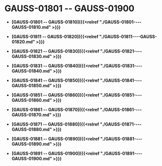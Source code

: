 # GAUSS-01801 -- GAUSS-01900<a name="ZH-CN_TOPIC_0302073453"></a>

-   **[GAUSS-01801 -- GAUSS-01810]({{<relref "./GAUSS-01801----GAUSS-01810.md" >}})**

-   **[GAUSS-01811 -- GAUSS-01820]({{<relref "./GAUSS-01811----GAUSS-01820.md" >}})**

-   **[GAUSS-01821 -- GAUSS-01830]({{<relref "./GAUSS-01821----GAUSS-01830.md" >}})**

-   **[GAUSS-01831 -- GAUSS-01840]({{<relref "./GAUSS-01831----GAUSS-01840.md" >}})**

-   **[GAUSS-01841 -- GAUSS-01850]({{<relref "./GAUSS-01841----GAUSS-01850.md" >}})**

-   **[GAUSS-01851 -- GAUSS-01860]({{<relref "./GAUSS-01851----GAUSS-01860.md" >}})**

-   **[GAUSS-01861 -- GAUSS-01870]({{<relref "./GAUSS-01861----GAUSS-01870.md" >}})**

-   **[GAUSS-01871 -- GAUSS-01880]({{<relref "./GAUSS-01871----GAUSS-01880.md" >}})**

-   **[GAUSS-01881 -- GAUSS-01890]({{<relref "./GAUSS-01881----GAUSS-01890.md" >}})**

-   **[GAUSS-01891 -- GAUSS-01900]({{<relref "./GAUSS-01891----GAUSS-01900.md" >}})**
